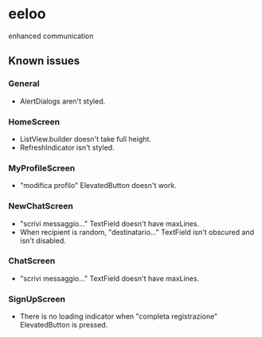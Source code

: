 # eeloo

enhanced communication

## Known issues

### General

* AlertDialogs aren't styled.

### HomeScreen

* ListView.builder doesn't take full height.
* RefreshIndicator isn't styled.

### MyProfileScreen

* "modifica profilo" ElevatedButton doesn't work.

### NewChatScreen

* "scrivi messaggio..." TextField doesn't have maxLines.
* When recipient is random, "destinatario..." TextField isn't obscured and isn't disabled.

### ChatScreen

* "scrivi messaggio..." TextField doesn't have maxLines.

### SignUpScreen

* There is no loading indicator when "completa registrazione" ElevatedButton is pressed.

